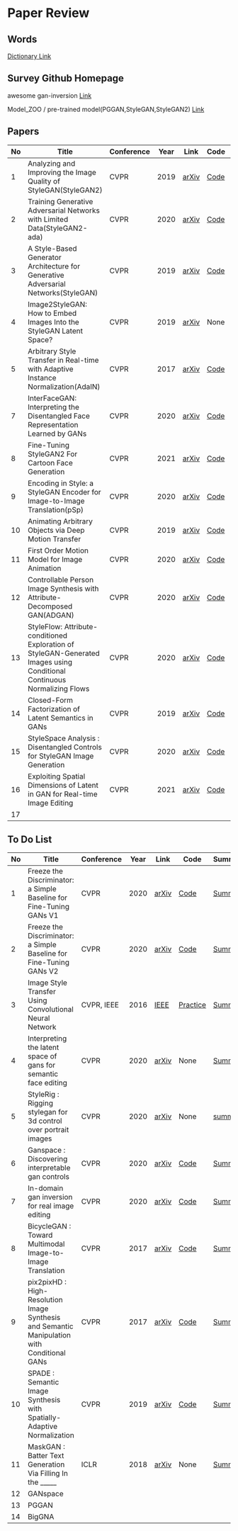 Paper Review
============

Words
-----

[Dictionary Link](https://github.com/doublejy715/Paper_review/issues/1)

Survey Github Homepage
----------------------

awesome gan-inversion [Link](https://github.com/weihaox/awesome-gan-inversion)

Model_ZOO / pre-trained model(PGGAN,StyleGAN,StyleGAN2) [Link](https://github.com/genforce/genforce/blob/master/MODEL_ZOO.md)


Papers
---------------

No | Title | Conference | Year | Link | Code | Summary |  
------------ | ------------- |----------|----------|----------|----------|----------|  
1 | Analyzing and Improving the Image Quality of StyleGAN(StyleGAN2) |CVPR |2019 |[arXiv](https://arxiv.org/abs/1912.04958)|[Code](https://github.com/NVlabs/stylegan2)|[Summary](https://github.com/doublejy715/Paper_review/issues/3)|  
2 | Training Generative Adversarial Networks with Limited Data(StyleGAN2-ada) | CVPR | 2020 | [arXiv](https://arxiv.org/abs/2006.06676v1)|[Code](https://github.com/NVlabs/stylegan2-ada-pytorch)|[Summary]() |  
3 | A Style-Based Generator Architecture for Generative Adversarial Networks(StyleGAN) | CVPR | 2019 | [arXiv](https://arxiv.org/abs/1812.04948) | [Code](https://github.com/NVlabs/stylegan) | [Summary](https://github.com/doublejy715/Paper_review/issues/2)|  
4 | Image2StyleGAN: How to Embed Images Into the StyleGAN Latent Space? | CVPR | 2019 | [arXiv](https://arxiv.org/abs/1904.03189) | None | [Summary](https://github.com/doublejy715/Paper_review/issues/4) |
5 | Arbitrary Style Transfer in Real-time with Adaptive Instance Normalization(AdaIN) | CVPR | 2017 | [arXiv](https://arxiv.org/abs/1703.06868) | [Code](https://github.com/xunhuang1995/AdaIN-style) | [Summary](https://github.com/doublejy715/Paper_review/issues/5) |
7 | InterFaceGAN: Interpreting the Disentangled Face Representation Learned by GANs | CVPR | 2020 | [arXiv](https://arxiv.org/abs/2005.09635) | [Code](https://github.com/genforce/interfacegan) | [Summary](https://github.com/doublejy715/Paper_review/issues/7)|
8 | Fine-Tuning StyleGAN2 For Cartoon Face Generation | CVPR | 2021 | [arXiv](https://arxiv.org/abs/2106.12445) | [Code](https://github.com/happy-jihye/Cartoon-StyleGan2) | [Summary](https://github.com/doublejy715/Paper_review/issues/8) |
9 | Encoding in Style: a StyleGAN Encoder for Image-to-Image Translation(pSp) | CVPR | 2020 | [arXiv](https://arxiv.org/abs/2008.00951v1) | [Code](https://github.com/eladrich/pixel2style2pixel) | [Summary](https://github.com/doublejy715/Paper_review/issues/10) |
10 | Animating Arbitrary Objects via Deep Motion Transfer | CVPR | 2019 | [arXiv](https://arxiv.org/abs/1812.08861) | [Code](https://github.com/AliaksandrSiarohin/monkey-net) | [Summary](https://github.com/doublejy715/Paper_review/issues/11) |
11 | First Order Motion Model for Image Animation | CVPR | 2020 | [arXiv](https://arxiv.org/abs/2003.00196)| [Code](https://github.com/AliaksandrSiarohin/first-order-model) | [Summary](https://github.com/doublejy715/Paper_review/issues/12) |
12 | Controllable Person Image Synthesis with Attribute-Decomposed GAN(ADGAN) | CVPR | 2020 | [arXiv](https://arxiv.org/abs/2003.12267)| [Code](https://github.com/menyifang/ADGAN) | [Summary](https://github.com/doublejy715/Paper_review/issues/13) |
13 | StyleFlow: Attribute-conditioned Exploration of StyleGAN-Generated Images using Conditional Continuous Normalizing Flows | CVPR | 2020 | [arXiv](https://arxiv.org/abs/2008.02401) | [Code](https://github.com/RameenAbdal/StyleFlow) | [Summary](https://github.com/doublejy715/Paper_review/issues/14) |
14 | Closed-Form Factorization of Latent Semantics in GANs | CVPR | 2019 | [arXiv](https://arxiv.org/abs/2007.06600v1) | [Code](https://paperswithcode.com/paper/closed-form-factorization-of-latent-semantics) | [Summary](https://github.com/doublejy715/Paper_review/issues/16) |
15 | StyleSpace Analysis : Disentangled Controls for StyleGAN Image Generation | CVPR | 2020 |[arXiv](https://arxiv.org/abs/2011.12799v1)| [Code](https://github.com/betterze/StyleSpace) | [Summary](https://github.com/doublejy715/Paper_review/issues/17) |
16 | Exploiting Spatial Dimensions of Latent in GAN for Real-time Image Editing | CVPR | 2021 | [arXiv](https://arxiv.org/abs/2104.14754) | [Code](https://github.com/naver-ai/StyleMapGAN) | [Summary](https://github.com/doublejy715/Paper_review/issues/18) |
17 | |  |  | |  |  |

To Do List
------------
No | Title | Conference | Year | Link | Code | Summary |  
------------ | ------------- |----------|----------|----------|----------|----------|  
1 | Freeze the Discriminator: a Simple Baseline for Fine-Tuning GANs V1 |CVPR |2020 |[arXiv](https://arxiv.org/abs/2002.10964v1)|[Code](https://github.com/sangwoomo/freezeD)|[Summary]()|  
2 | Freeze the Discriminator: a Simple Baseline for Fine-Tuning GANs V2 |CVPR |2020 |[arXiv](https://arxiv.org/abs/2002.10964v2)|[Code](https://github.com/sangwoomo/freezeD)|[Summary]()|  
3 | Image Style Transfer Using Convolutional Neural Network | CVPR, IEEE | 2016 | [IEEE](https://ieeexplore.ieee.org/document/7780634) | [Practice](https://github.com/ShaharAssenheim/Image-Style-Transfer-Using-Convolutional-Neural-Network) | [Summary](https://github.com/doublejy715/Paper_review/issues/6)|
4 | Interpreting the latent space of gans for semantic face editing | CVPR | 2020 | [arXiv](https://arxiv.org/abs/1907.10786)| None  | [Summary]() |
5 | StyleRig : Rigging stylegan for 3d control over portrait images | CVPR | 2020 | [arXiv](https://arxiv.org/abs/2004.00121) | None | [summary]() |
6 | Ganspace : Discovering interpretable gan controls | CVPR | 2020 | [arXiv](https://arxiv.org/abs/2004.02546) | [Code](https://github.com/harskish/ganspace) | [Summary]() |
7 | In-domain gan inversion for real image editing | CVPR | 2020 | [arXiv](https://arxiv.org/abs/2004.00049) | [Code](https://github.com/genforce/idinvert) | [Summary]() |
8 | BicycleGAN : Toward Multimodal Image-to-Image Translation | CVPR | 2017 | [arXiv](https://arxiv.org/abs/1711.11586) | [Code](https://github.com/junyanz/BicycleGAN) | [Summary]() |
9 | pix2pixHD : High-Resolution Image Synthesis and Semantic Manipulation with Conditional GANs | CVPR | 2017 | [arXiv](https://arxiv.org/abs/1711.11585v1) | [Code](https://github.com/NVIDIA/pix2pixHD) | [Summary]() |
10 | SPADE : Semantic Image Synthesis with Spatially-Adaptive Normalization | CVPR | 2019 | [arXiv](https://arxiv.org/abs/1903.07291) | [Code](https://github.com/NVlabs/SPADE) | [Summary]() |
11 | MaskGAN : Batter Text Generation Via Filling In the _____ | ICLR | 2018 | [arXiv](https://arxiv.org/abs/1801.07736v1) | None | [Summary]() |
12 | GANspace |  |  | |  |  |
13 | PGGAN |  |  | |  |  |
14 | BigGNA |  |  | |  |  |
